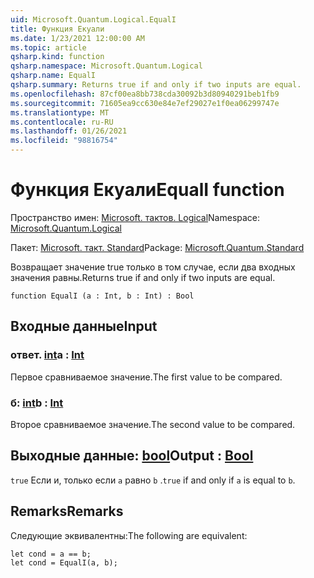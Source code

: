 ```yaml
---
uid: Microsoft.Quantum.Logical.EqualI
title: Функция Екуали
ms.date: 1/23/2021 12:00:00 AM
ms.topic: article
qsharp.kind: function
qsharp.namespace: Microsoft.Quantum.Logical
qsharp.name: EqualI
qsharp.summary: Returns true if and only if two inputs are equal.
ms.openlocfilehash: 87cf00ea8bb738cda30092b3d80940291beb1fb9
ms.sourcegitcommit: 71605ea9cc630e84e7ef29027e1f0ea06299747e
ms.translationtype: MT
ms.contentlocale: ru-RU
ms.lasthandoff: 01/26/2021
ms.locfileid: "98816754"
---
```

# <a name="equali-function"></a><span data-ttu-id="df3d1-102">Функция Екуали</span><span class="sxs-lookup"><span data-stu-id="df3d1-102">EqualI function</span></span>

<span data-ttu-id="df3d1-103">Пространство имен: [Microsoft. тактов. Logical](xref:Microsoft.Quantum.Logical)</span><span class="sxs-lookup"><span data-stu-id="df3d1-103">Namespace: [Microsoft.Quantum.Logical](xref:Microsoft.Quantum.Logical)</span></span>

<span data-ttu-id="df3d1-104">Пакет: [Microsoft. такт. Standard](https://nuget.org/packages/Microsoft.Quantum.Standard)</span><span class="sxs-lookup"><span data-stu-id="df3d1-104">Package: [Microsoft.Quantum.Standard](https://nuget.org/packages/Microsoft.Quantum.Standard)</span></span>


<span data-ttu-id="df3d1-105">Возвращает значение true только в том случае, если два входных значения равны.</span><span class="sxs-lookup"><span data-stu-id="df3d1-105">Returns true if and only if two inputs are equal.</span></span>

```qsharp
function EqualI (a : Int, b : Int) : Bool
```


## <a name="input"></a><span data-ttu-id="df3d1-106">Входные данные</span><span class="sxs-lookup"><span data-stu-id="df3d1-106">Input</span></span>

### <a name="a--int"></a><span data-ttu-id="df3d1-107">ответ. [int](xref:microsoft.quantum.lang-ref.int)</span><span class="sxs-lookup"><span data-stu-id="df3d1-107">a : [Int](xref:microsoft.quantum.lang-ref.int)</span></span>

<span data-ttu-id="df3d1-108">Первое сравниваемое значение.</span><span class="sxs-lookup"><span data-stu-id="df3d1-108">The first value to be compared.</span></span>


### <a name="b--int"></a><span data-ttu-id="df3d1-109">б: [int](xref:microsoft.quantum.lang-ref.int)</span><span class="sxs-lookup"><span data-stu-id="df3d1-109">b : [Int](xref:microsoft.quantum.lang-ref.int)</span></span>

<span data-ttu-id="df3d1-110">Второе сравниваемое значение.</span><span class="sxs-lookup"><span data-stu-id="df3d1-110">The second value to be compared.</span></span>



## <a name="output--bool"></a><span data-ttu-id="df3d1-111">Выходные данные: [bool](xref:microsoft.quantum.lang-ref.bool)</span><span class="sxs-lookup"><span data-stu-id="df3d1-111">Output : [Bool](xref:microsoft.quantum.lang-ref.bool)</span></span>

<span data-ttu-id="df3d1-112">`true` Если и, только если `a` равно `b` .</span><span class="sxs-lookup"><span data-stu-id="df3d1-112">`true` if and only if `a` is equal to `b`.</span></span>

## <a name="remarks"></a><span data-ttu-id="df3d1-113">Remarks</span><span class="sxs-lookup"><span data-stu-id="df3d1-113">Remarks</span></span>

<span data-ttu-id="df3d1-114">Следующие эквивалентны:</span><span class="sxs-lookup"><span data-stu-id="df3d1-114">The following are equivalent:</span></span>

```qsharp
let cond = a == b;
let cond = EqualI(a, b);
```